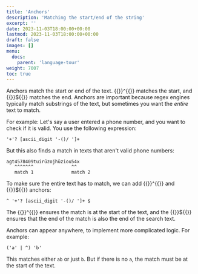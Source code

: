 ```yaml
---
title: 'Anchors'
description: 'Matching the start/end of the string'
excerpt: ''
date: 2023-11-03T18:00:00+00:00
lastmod: 2023-11-03T18:00:00+00:00
draft: false
images: []
menu:
  docs:
    parent: 'language-tour'
weight: 7007
toc: true
---
```


Anchors match the start or end of the text. {{<po>}}^{{</po>}} matches the start, and
{{<po>}}${{</po>}} matches the end. Anchors are important because regex engines typically match
substrings of the text, but sometimes you want the _entire_ text to match.

For example: Let's say a user entered a phone number, and you want to check if it is valid. You use
the following expression:

```pomsky
'+'? [ascii_digit '-()/ ']+
```

But this also finds a match in texts that aren't valid phone numbers:

```
agt4578409tuirüzojhüziou54x
   ^^^^^^^              ^^
   match 1              match 2
```

To make sure the entire text has to match, we can add {{<po>}}^{{</po>}} and {{<po>}}${{</po>}}
anchors:

```pomsky
^ '+'? [ascii_digit '-()/ ']+ $
```

The {{<po>}}^{{</po>}} ensures the match is at the start of the text, and the {{<po>}}${{</po>}}
ensures that the end of the match is also the end of the search text.

Anchors can appear anywhere, to implement more complicated logic. For example:

```pomsky
('a' | ^) 'b'
```

This matches either `ab` or just `b`. But if there is no `a`, the match must be at the start of the
text.

